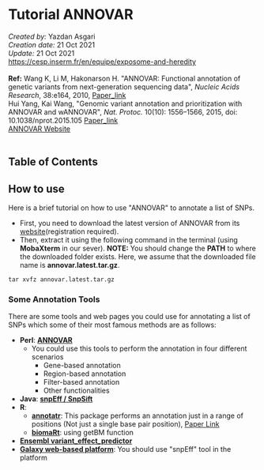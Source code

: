 # Tutorial ANNOVAR
*Created by:* Yazdan Asgari<br>
*Creation date:* 21 Oct 2021<br>
*Update:* 21 Oct 2021<br>
https://cesp.inserm.fr/en/equipe/exposome-and-heredity
<br>
<br>
**Ref:** Wang K, Li M, Hakonarson H. "ANNOVAR: Functional annotation of genetic variants from next-generation sequencing data", *Nucleic Acids Research*, 38:e164, 2010, [Paper_link](https://pubmed.ncbi.nlm.nih.gov/20601685/)<br>
Hui Yang, Kai Wang, "Genomic variant annotation and prioritization with ANNOVAR and wANNOVAR", *Nat. Protoc.* 10(10): 1556–1566, 2015, doi: 10.1038/nprot.2015.105
[Paper_link](https://pubmed.ncbi.nlm.nih.gov/26379229/)
<br>
[ANNOVAR Website](https://annovar.openbioinformatics.org/en/latest/)
<br>
<br>
## Table of Contents

## How to use
Here is a brief tutorial on how to use "ANNOVAR" to annotate a list of SNPs.
<br>
- First, you need to download the latest version of ANNOVAR from its [website](https://annovar.openbioinformatics.org/en/latest/user-guide/download/)(registration required).<br>
- Then, extract it using the following command in the terminal (using **MobaXterm** in our sever). **NOTE:** You should change the **PATH** to where the downloaded folder exists. Here, we assume that the downloaded file name is **annovar.latest.tar.gz**.
```
tar xvfz annovar.latest.tar.gz
```

### Some Annotation Tools 
There are some tools and web pages you could use for annotating a list of SNPs which some of their most famous methods are as follows:
- **Perl**: [**ANNOVAR**](https://annovar.openbioinformatics.org/en/latest/)
  - You could use this tools to perform the annotation in four different scenarios
     - Gene-based annotation
     - Region-based annotation
     - Filter-based annotation
     - Other functionalities
- **Java**: [**snpEff / SnpSift**](http://pcingola.github.io/SnpEff/)
- **R**: 
  - [**annotatr**](https://bioconductor.org/packages/release/bioc/html/annotatr.html): This package performs an annotation just in a range of positions (Not just a single base pair position), [Paper Link](https://www.ncbi.nlm.nih.gov/pmc/articles/PMC5860117/)
  - [**biomaRt**](https://bioconductor.org/packages/release/bioc/vignettes/biomaRt/inst/doc/accessing_ensembl.html): using getBM function
- [**Ensembl variant_effect_predictor**](https://www.ensembl.org/info/docs/tools/vep/index.html)
- [**Galaxy web-based platform**](https://usegalaxy.org/): You should use "snpEff" tool in the platform
